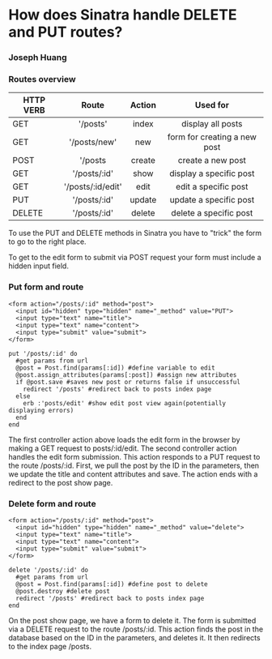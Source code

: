 # How does Sinatra handle DELETE and PUT routes?

### Joseph Huang

### Routes overview

| HTTP VERB | Route         | Action  |  Used for |
| ----------|:-------------:| :-----: | :--------:|
| GET       | '/posts' | index | display all posts |
| GET       | '/posts/new' | new | form for creating a new post |
| POST      | '/posts | create | create a new post |
| GET       | '/posts/:id'     |   show | display a specific post |
| GET       | '/posts/:id/edit'|   edit | edit a specific post | 
| PUT       | '/posts/:id' | update | update a specific post |
| DELETE    | '/posts/:id' | delete | delete a specific post |


To use the PUT and DELETE methods in Sinatra you have to "trick" the form to go to the right place.

To get to the edit form to submit via POST request your form must include a hidden input field.


### Put form and route
```
<form action="/posts/:id" method="post">
  <input id="hidden" type="hidden" name="_method" value="PUT">
  <input type="text" name="title">
  <input type="text" name="content">
  <input type="submit" value="submit">
</form>

put '/posts/:id' do
  #get params from url
  @post = Post.find(params[:id]) #define variable to edit
  @post.assign_attributes(params[:post]) #assign new attributes
  if @post.save #saves new post or returns false if unsuccessful
    redirect '/posts' #redirect back to posts index page
  else
    erb :'posts/edit' #show edit post view again(potentially displaying errors)
  end
end
```

The first controller action above loads the edit form in the browser by making a GET request to posts/:id/edit.
The second controller action handles the edit form submission. This action responds to a PUT request to the route /posts/:id. First, we pull the post by the ID in the parameters, then we update the title and content attributes and save. The action ends with a redirect to the post show page.

### Delete form and route
```
<form action="/posts/:id" method="post">
  <input id="hidden" type="hidden" name="_method" value="delete">
  <input type="text" name="title">
  <input type="text" name="content">
  <input type="submit" value="submit">
</form>

delete '/posts/:id' do
  #get params from url
  @post = Post.find(params[:id]) #define post to delete
  @post.destroy #delete post
  redirect '/posts' #redirect back to posts index page	
end
```

On the post show page, we have a form to delete it. The form is submitted via a DELETE request to the route /posts/:id. This action finds the post in the database based on the ID in the parameters, and deletes it. It then redirects to the index page /posts.
